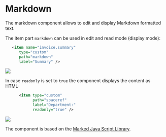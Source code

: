 # Markdown

The markdown component allows to edit and display Markdown formatted text. 

The item part `markdown` can be used in edit and read mode (display mode): 

```xml
   <item name="invoice.summary" 
      type="custom" 
      path="markdown"
      label="Summary" />
```

<img class="screenshot" src="markdown-01.png" />

In case `readonly` is set to `true` the component displays the content as HTML-

```xml
      <item type="custom" 
            path="spaceref"  
            label="Department:" 
            readonly="true" />
```

<img class="screenshot" src="markdown-02.png" />



The component is based on the [Marked Java Script Library](https://github.com/markedjs/marked).